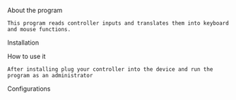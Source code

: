 About the program

    This program reads controller inputs and translates them into keyboard and mouse functions.

Installation


How to use it

    After installing plug your controller into the device and run the program as an administrator 
Configurations
    